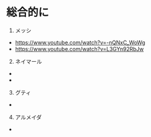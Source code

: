 
# 総合的に

1. メッシ  
  -  https://www.youtube.com/watch?v=-nQNxC_WoWg  
  -  https://www.youtube.com/watch?v=L3GYn92RbJw  
2. ネイマール  
  -  
  -  
3. グティ  
  -   
4. アルメイダ  
  -   


